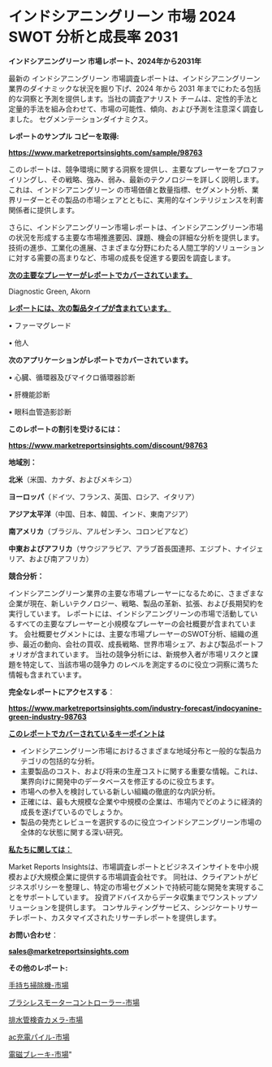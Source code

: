 # インドシアニングリーン 市場 2024 SWOT 分析と成長率 2031

<strong>インドシアニングリーン 市場レポート、2024年から2031年</strong>

最新の インドシアニングリーン 市場調査レポートは、インドシアニングリーン 業界のダイナミックな状況を掘り下げ、2024 年から 2031 年までにわたる包括的な洞察と予測を提供します。当社の調査アナリスト チームは、定性的手法と定量的手法を組み合わせて、市場の可能性、傾向、および予測を注意深く調査しました。 セグメンテーションダイナミクス。



<strong>レポートのサンプル コピーを取得:</strong> <a href=https://www.marketreportsinsights.com/sample/98763>

<strong><u>https://www.marketreportsinsights.com/sample/98763</u></strong></a>

このレポートは、競争環境に関する洞察を提供し、主要なプレーヤーをプロファイリングし、その戦略、強み、弱み、最新のテクノロジーを詳しく説明します。 これは、インドシアニングリーン の市場価値と数量指標、セグメント分析、業界リーダーとその製品の市場シェアとともに、実用的なインテリジェンスを利害関係者に提供します。

さらに、インドシアニングリーン市場レポートは、インドシアニングリーン市場の状況を形成する主要な市場推進要因、課題、機会の詳細な分析を提供します。 技術の進歩、工業化の進展、さまざまな分野にわたる人間工学的ソリューションに対する需要の高まりなど、市場の成長を促進する要因を調査します。



<strong><u>次の主要なプレーヤーがレポートでカバーされています。</u></strong>

Diagnostic Green, Akorn



<strong><u><b>レポートには、次の製品タイプが含まれています。</b></u></strong>

• ファーマグレード

• 他人



<strong><b>次のアプリケーションがレポートでカバーされています。</b></strong>

• 心臓、循環器及びマイクロ循環器診断

• 肝機能診断

• 眼科血管造影診断



<strong><b>このレポートの割引を受けるには：</b></strong><a href=https://www.marketreportsinsights.com/discount/98763>

<strong><u>https://www.marketreportsinsights.com/discount/98763</u></strong></a>



<strong>地域別：</strong>



<strong>北米</strong>（米国、カナダ、およびメキシコ）



<strong>ヨーロッパ</strong>（ドイツ、フランス、英国、ロシア、イタリア）



<strong>アジア太平洋</strong>（中国、日本、韓国、インド、東南アジア）



<strong>南アメリカ</strong>（ブラジル、アルゼンチン、コロンビアなど）



<strong>中東およびアフリカ</strong>（サウジアラビア、アラブ首長国連邦、エジプト、ナイジェリア、および南アフリカ）



<strong>競合分析：</strong>

インドシアニングリーン業界の主要な市場プレーヤーになるために、さまざまな企業が現在、新しいテクノロジー、戦略、製品の革新、拡張、および長期契約を実行しています。 レポートには、インドシアニングリーンの市場で活動しているすべての主要なプレーヤーと小規模なプレーヤーの会社概要が含まれています。 会社概要セグメントには、主要な市場プレーヤーのSWOT分析、組織の進歩、最近の動向、会社の買収、成長戦略、世界市場シェア、および製品ポートフォリオが含まれています。 当社の競争分析には、新規参入者が市場リスクと課題を特定して、当該市場の競争力 のレベルを測定するのに役立つ洞察に満ちた情報も含まれています。



<strong>完全なレポートにアクセスする</strong>：

<a href=https://www.marketreportsinsights.com/industry-forecast/indocyanine-green-industry-98763>

<strong><u>https://www.marketreportsinsights.com/industry-forecast/indocyanine-green-industry-98763</u></strong></a>



<strong><u><b>このレポートでカバーされているキーポイントは</b></u></strong>
<ul>
  <li>インドシアニングリーン市場におけるさまざまな地域分布と一般的な製品カテゴリの包括的な分析。</li>
  <li>主要製品のコスト、および将来の生産コストに関する重要な情報。これは、業界向けに開発中のデータベースを修正するのに役立ちます。</li>
  <li>市場への参入を検討している新しい組織の徹底的な内訳分析。</li>
  <li>正確には、最も大規模な企業や中規模の企業は、市場内でどのように経済的成長を遂げているのでしょうか。</li>
  <li>製品の発売とレビューを選択するのに役立つインドシアニングリーン市場の全体的な状態に関する深い研究。</li>
</ul>


<strong><u><b>私たちに関しては：</b></u></strong>

Market Reports Insightsは、市場調査レポートとビジネスインサイトを中小規模および大規模企業に提供する市場調査会社です。 同社は、クライアントがビジネスポリシーを整理し、特定の市場セグメントで持続可能な開発を実現することをサポートしています。 投資アドバイスからデータ収集までワンストップソリューションを提供します。 コンサルティングサービス、シンジケートリサーチレポート、カスタマイズされたリサーチレポートを提供します。



<strong><b>お問い合わせ</b></strong>：

<a href=mailto:sales@marketreportsinsights.com>

<strong><u>sales@marketreportsinsights.com</u></strong></a>



<strong>その他のレポート:</strong>

<a href=https://www.linkedin.com/pulse/手持ち掃除機-市場-2023-年のダイナミクスとビジネストレンド-2030-xtttf/>手持ち掃除機-市場</a>

<a href=https://www.linkedin.com/pulse/ブラシレスモーターコントローラー-市場-2023-最新の-cagr-および成長分析-fdlef/>ブラシレスモーターコントローラー-市場</a>

<a href=https://www.linkedin.com/pulse/排水管検査カメラ-市場-2023-総利益と主要ベンダー-2030-analytics-achievers-24-analysis-gs2ef/>排水管検査カメラ-市場</a>

<a href=https://www.linkedin.com/pulse/ac充電パイル-市場-2023-swot-分析と成長率-2030-market-tribunal-ncwwf/>ac充電パイル-市場</a>

<a href=https://www.linkedin.com/pulse/電磁ブレーキ-市場-2030-年までの需要に焦点を当てた-2023-年調査レポート-pr-news-hub-tuolf/>電磁ブレーキ-市場</a>"

